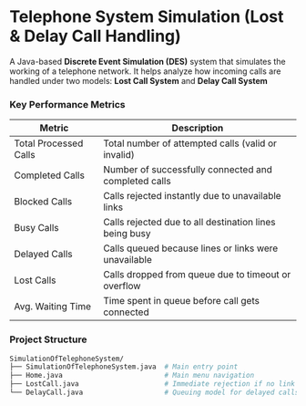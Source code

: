 #  Telephone System Simulation (Lost & Delay Call Handling)

A Java-based **Discrete Event Simulation (DES)** system that simulates the working of a telephone network. It helps analyze how incoming calls are handled under two models: **Lost Call System** and **Delay Call System**

### Key Performance Metrics

|  Metric              |  Description                                                                 |
|------------------------|--------------------------------------------------------------------------------|
| Total Processed Calls  | Total number of attempted calls (valid or invalid)                            |
| Completed Calls        | Number of successfully connected and completed calls                          |
| Blocked Calls          | Calls rejected instantly due to unavailable links                             |
| Busy Calls             | Calls rejected due to all destination lines being busy                        |
| Delayed Calls          | Calls queued because lines or links were unavailable                          |
| Lost Calls             | Calls dropped from queue due to timeout or overflow                           |
| Avg. Waiting Time      | Time spent in queue before call gets connected                                |

### Project Structure

```bash
SimulationOfTelephoneSystem/
├── SimulationOfTelephoneSystem.java  # Main entry point
├── Home.java                         # Main menu navigation
├── LostCall.java                     # Immediate rejection if no link or busy line
└── DelayCall.java                    # Queuing model for delayed calls
